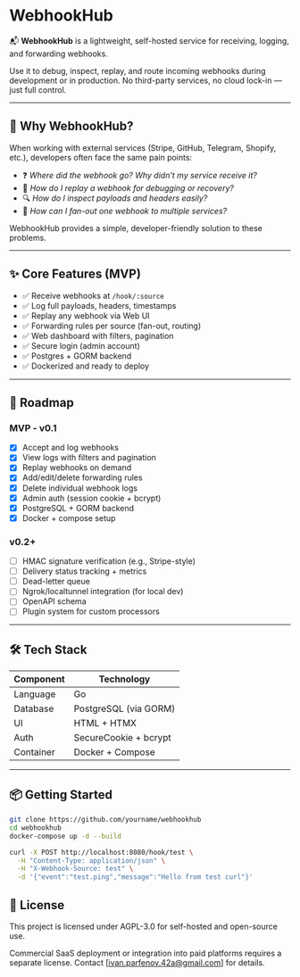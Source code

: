 # WebhookHub

📬 **WebhookHub** is a lightweight, self-hosted service for receiving, logging, and forwarding webhooks.

Use it to debug, inspect, replay, and route incoming webhooks during development or in production. No third-party services, no cloud lock-in — just full control.

---

## 🚀 Why WebhookHub?

When working with external services (Stripe, GitHub, Telegram, Shopify, etc.), developers often face the same pain points:

- ❓ *Where did the webhook go? Why didn’t my service receive it?*
- 🔁 *How do I replay a webhook for debugging or recovery?*
- 🔍 *How do I inspect payloads and headers easily?*
- 📡 *How can I fan-out one webhook to multiple services?*

WebhookHub provides a simple, developer-friendly solution to these problems.

---

## ✨ Core Features (MVP)

- ✅ Receive webhooks at `/hook/:source`
- ✅ Log full payloads, headers, timestamps
- ✅ Replay any webhook via Web UI
- ✅ Forwarding rules per source (fan-out, routing)
- ✅ Web dashboard with filters, pagination
- ✅ Secure login (admin account)
- ✅ Postgres + GORM backend
- ✅ Dockerized and ready to deploy

---

## 📌 Roadmap

### MVP - v0.1
- [x] Accept and log webhooks
- [x] View logs with filters and pagination
- [x] Replay webhooks on demand
- [x] Add/edit/delete forwarding rules
- [x] Delete individual webhook logs
- [x] Admin auth (session cookie + bcrypt)
- [x] PostgreSQL + GORM backend
- [x] Docker + compose setup

### v0.2+
- [ ] HMAC signature verification (e.g., Stripe-style)
- [ ] Delivery status tracking + metrics
- [ ] Dead-letter queue
- [ ] Ngrok/localtunnel integration (for local dev)
- [ ] OpenAPI schema
- [ ] Plugin system for custom processors

---

## 🛠️ Tech Stack

| Component     | Technology        |
|---------------|-------------------|
| Language      | Go                |
| Database      | PostgreSQL (via GORM) |
| UI            | HTML + HTMX       |
| Auth          | SecureCookie + bcrypt |
| Container     | Docker + Compose  |

---

## 📦 Getting Started

```bash
git clone https://github.com/yourname/webhookhub
cd webhookhub
docker-compose up -d --build
```

```bash
curl -X POST http://localhost:8080/hook/test \
  -H "Content-Type: application/json" \
  -H "X-Webhook-Source: test" \
  -d '{"event":"test.ping","message":"Hello from test curl"}'
```

## 📄 License

This project is licensed under AGPL-3.0 for self-hosted and open-source use.

Commercial SaaS deployment or integration into paid platforms requires a separate license. Contact [ivan.parfenov.42a@gmail.com] for details.

